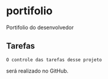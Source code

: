 # portifolio
Portifolio do desenvolvedor

## Tarefas

    O controle das tarefas desse projeto
será realizado no GitHub.
